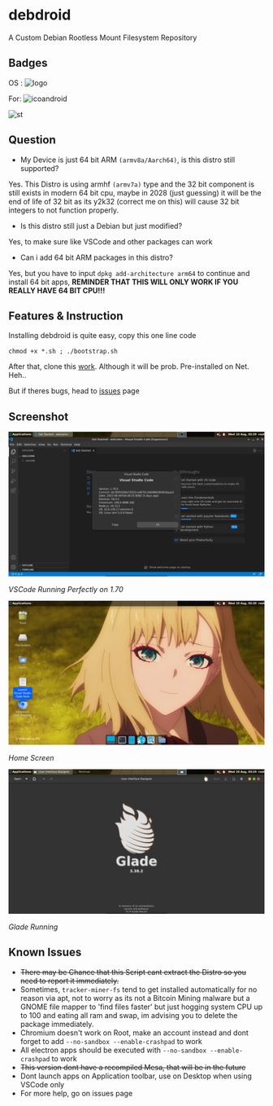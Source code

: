 # debdroid

A Custom Debian Rootless Mount Filesystem Repository

## Badges
OS : ![logo](https://img.shields.io/badge/Debian-A81D33?style=for-the-badge&logo=debian&logoColor=white)

For: ![icoandroid](https://img.shields.io/badge/Android__Termux-3DDC84?style=for-the-badge&logo=android&logoColor=white)

![st](https://img.shields.io/badge/status-unknown-red?style=for-the-badge)

## Question

- My Device is just 64 bit ARM `(armv8a/Aarch64)`, is this distro still supported?

Yes. This Distro is using armhf `(armv7a)` type and the 32 bit component is still exists in modern 64 bit cpu, maybe in 2028 (just guessing) it will be the end of life of 32 bit as its y2k32 (correct me on this) will cause 32 bit integers to not function properly.

- Is this distro still just a Debian but just modified?

Yes, to make sure like VSCode and other packages can work

- Can i add 64 bit ARM packages in this distro?

Yes, but you have to input `dpkg add-architecture arm64` to continue and install 64 bit apps, **REMINDER THAT THIS WILL ONLY WORK IF YOU REALLY HAVE 64 BIT CPU!!!**

## Features & Instruction 

Installing debdroid is quite easy, copy this one line code

```
chmod +x *.sh ; ./bootstrap.sh
```

After that, clone this [work](https://github.com/SUFandom/debdroid-starter). Although it will be prob. Pre-installed on Net. Heh..

But if theres bugs, head to [issues](http://github.com/SUFandom/debdroid/issues) page

## Screenshot

![imga](img/img1.jpg)

*VSCode Running Perfectly on 1.70*

![imgb](img/img2.jpg)

*Home Screen*

![imgc](img/img3.jpg)

*Glade Running*

## Known Issues

* ~~There may be Chance that this Script cant extract the Distro so you need to report it immediately.~~
* Sometimes, `tracker-miner-fs` tend to get installed automatically for no reason via apt, not to worry as its not a Bitcoin Mining malware but a GNOME file mapper to 'find files faster' but just hogging system CPU up to 100 and eating all ram and swap, im advising you to delete the package immediately.
* Chromium doesn't work on Root, make an account instead and dont forget to add `--no-sandbox --enable-crashpad` to work
* All electron apps should be executed with `--no-sandbox --enable-crashpad` to work
* ~~This version dont have a recompiled Mesa, that will be in the future~~
* Dont launch apps on Application toolbar, use on Desktop when using VSCode only
* For more help, go on issues page
